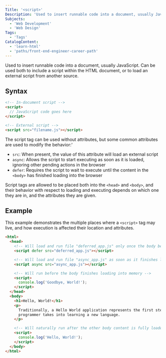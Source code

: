 ```yaml
---
Title: '<script>'
Description: 'Used to insert runnable code into a document, usually JavaScript. Can be used both to include a script within the HTML document, or to load an external script from another source.'
Subjects:
  - 'Web Development'
  - 'Web Design'
Tags:
  - 'Tags'
CatalogContent:
  - 'learn-html'
  - 'paths/front-end-engineer-career-path'
---
```


Used to insert runnable code into a document, usually JavaScript. Can be used both to include a script within the HTML document, or to load an external script from another source.

## Syntax

```html
<!-- In-document script -->
<script>
  // JavaScript code goes here
</script>

<!-- External script -->
<script src="filename.js"></script>
```

The script tag can be used without attributes, but some common attributes are used to modify the behavior:'

- `src`: When present, the value of this attribute will load an external script
- `async`: Allows the script to start executing as soon as it is loaded, ignoring other pending actions in the browser
- `defer`: Requires the script to wait to execute until the content in the `<body>` has finished loading into the browser

Script tags are allowed to be placed both into the `<head>` and `<body>`, and their behavior with respect to loading and executing depends on which one they are in, and the attributes they are given.

## Example

This example demonstrates the multiple places where a `<script>` tag may live, and how execution is affected their location and attributes.

```html
<html>
  <head>
    <!-- Will load and run file "deferred_app.js" only once the body below is fully loaded into memory -->
    <script defer src="deferred_app.js"></script>

    <!-- Will load and run file "async_app.js" as soon as it finishes loading -->
    <script async src="async_app.js"></script>

    <!-- Will run before the body finishes loading into memory -->
    <script>
      console.log('Goodbye, World!');
    </script>
  </head>
  <body>
    <h1>Hello, World!</h1>
    <p>
      Traditionally, a Hello World application represents the first step a new
      programmer takes into learning a new language.
    </p>

    <!-- Will naturally run after the other body content is fully loaded into memory -->
    <script>
      console.log('Hello, World!');
    </script>
  </body>
</html>
```
